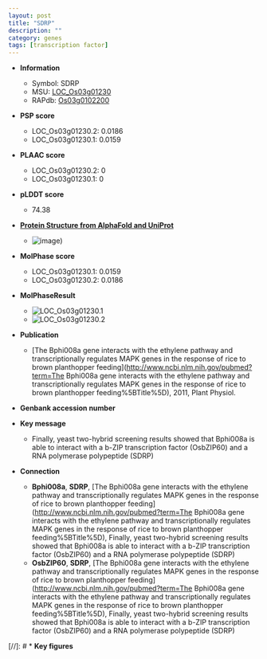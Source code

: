 ```yaml
---
layout: post
title: "SDRP"
description: ""
category: genes
tags: [transcription factor]
---
```


* **Information**  
    + Symbol: SDRP  
    + MSU: [LOC_Os03g01230](http://rice.plantbiology.msu.edu/cgi-bin/ORF_infopage.cgi?orf=LOC_Os03g01230)  
    + RAPdb: [Os03g0102200](http://rapdb.dna.affrc.go.jp/viewer/gbrowse_details/irgsp1?name=Os03g0102200)  

* **PSP score**  
    + LOC_Os03g01230.2: 0.0186 
    + LOC_Os03g01230.1: 0.0159 

* **PLAAC score**  
    + LOC_Os03g01230.2: 0 
    + LOC_Os03g01230.1: 0 

* **pLDDT score**
    + 74.38

* **[Protein Structure from AlphaFold and UniProt](https://www.uniprot.org/uniprotkb/Q10T39/entry#structure)**
    + ![image](https://ricepsp.github.io/images/Q1/AF-Q10T39-F1.png))

* **MolPhase score**
    + LOC_Os03g01230.1: 0.0159
    + LOC_Os03g01230.2: 0.0186

* **MolPhaseResult**
    + ![LOC_Os03g01230.1](https://ricepsp.github.io/pictures/LOC_Os03g/LOC_Os03g01230.1.png)
    + ![LOC_Os03g01230.2](https://ricepsp.github.io/pictures/LOC_Os03g/LOC_Os03g01230.2.png)

* **Publication**  
    + [The Bphi008a gene interacts with the ethylene pathway and transcriptionally regulates MAPK genes in the response of rice to brown planthopper feeding](http://www.ncbi.nlm.nih.gov/pubmed?term=The Bphi008a gene interacts with the ethylene pathway and transcriptionally regulates MAPK genes in the response of rice to brown planthopper feeding%5BTitle%5D), 2011, Plant Physiol.

* **Genbank accession number**  

* **Key message**  
    + Finally, yeast two-hybrid screening results showed that Bphi008a is able to interact with a b-ZIP transcription factor (OsbZIP60) and a RNA polymerase polypeptide (SDRP)

* **Connection**  
    + __Bphi008a__, __SDRP__, [The Bphi008a gene interacts with the ethylene pathway and transcriptionally regulates MAPK genes in the response of rice to brown planthopper feeding](http://www.ncbi.nlm.nih.gov/pubmed?term=The Bphi008a gene interacts with the ethylene pathway and transcriptionally regulates MAPK genes in the response of rice to brown planthopper feeding%5BTitle%5D), Finally, yeast two-hybrid screening results showed that Bphi008a is able to interact with a b-ZIP transcription factor (OsbZIP60) and a RNA polymerase polypeptide (SDRP)
    + __OsbZIP60__, __SDRP__, [The Bphi008a gene interacts with the ethylene pathway and transcriptionally regulates MAPK genes in the response of rice to brown planthopper feeding](http://www.ncbi.nlm.nih.gov/pubmed?term=The Bphi008a gene interacts with the ethylene pathway and transcriptionally regulates MAPK genes in the response of rice to brown planthopper feeding%5BTitle%5D), Finally, yeast two-hybrid screening results showed that Bphi008a is able to interact with a b-ZIP transcription factor (OsbZIP60) and a RNA polymerase polypeptide (SDRP)

[//]: # * **Key figures**  


